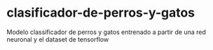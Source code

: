 # clasificador-de-perros-y-gatos
Modelo classificador de perros y gatos entrenado a partir de una red neuronal y el dataset de tensorflow
